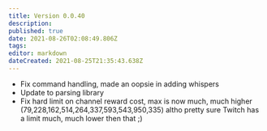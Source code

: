 ```yaml
---
title: Version 0.0.40
description:
published: true
date: 2021-08-26T02:08:49.806Z
tags:
editor: markdown
dateCreated: 2021-08-25T21:35:43.638Z
---
```


* Fix command handling, made an oopsie in adding whispers
* Update to parsing library
* Fix hard limit on channel reward cost, max is now much, much higher (79,228,162,514,264,337,593,543,950,335) altho pretty sure Twitch has a limit much, much lower then that ;)